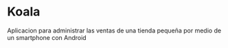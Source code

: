 Koala
=====
Aplicacion para administrar las ventas de una tienda pequeña por medio de un smartphone con Android
